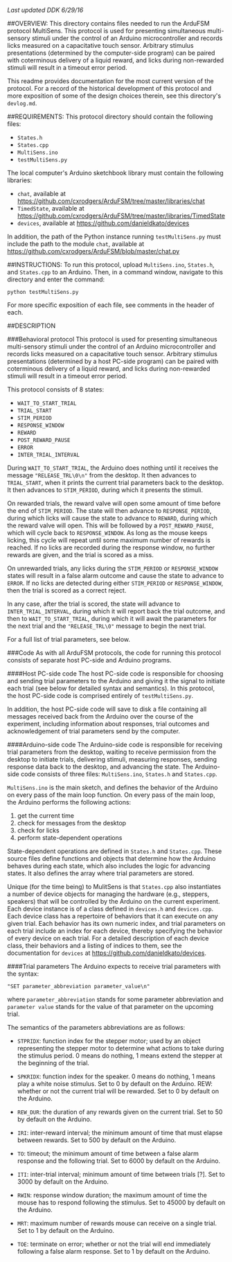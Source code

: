 *Last updated DDK 6/29/16*

##OVERVIEW: 
This directory contains files needed to run the ArduFSM protocol MultiSens. This protocol is used for presenting simultaneous multi-sensory stimuli under the control of an Arduino microcontroller and records licks measured on a capacitative touch sensor. Arbitrary stimulus presentations (determined by the computer-side program) can be paired with coterminous delivery of a liquid reward, and licks during non-rewarded stimuli will result in a timeout error period. 

This readme provides documentation for the most current version of the protocol. For a record of the historical development of this protocol and more exposition of some of the design choices therein, see this directory's `devlog.md`.


##REQUIREMENTS:
This protocol directory should contain the following files:
   * `States.h`
   * `States.cpp`
   * `MultiSens.ino`
   * `testMultiSens.py`
  
The local computer's Arduino sketchbook library must contain the following libraries:
  * `chat`, available at https://github.com/cxrodgers/ArduFSM/tree/master/libraries/chat
  * `TimedState`, available at https://github.com/cxrodgers/ArduFSM/tree/master/libraries/TimedState
  * `devices`, available at https://github.com/danieldkato/devices

In addition, the path of the Python instance running `testMultiSens.py` must include the path to the module `chat`, available at https://github.com/cxrodgers/ArduFSM/blob/master/chat.py


##INSTRUCTIONS:
To run this protocol, upload `MultiSens.ino`, `States.h`, and `States.cpp` to an Arduino. Then, in a command window, navigate to this directory and enter the command:

`python testMultiSens.py`

For more specific exposition of each file, see comments in the header of each.


##DESCRIPTION

###Behavioral protocol
This protocol is used for presenting simultaneous multi-sensory stimuli under the control of an Arduino microcontroller and records licks measured on a capacitative touch sensor. Arbitrary stimulus presentations (determined by a host PC-side program) can be paired with coterminous delivery of a liquid reward, and licks during non-rewarded stimuli will result in a timeout error period. 

This protocol consists of 8 states: 
 * `WAIT_TO_START_TRIAL` 
 * `TRIAL_START` 
 * `STIM_PERIOD`
 * `RESPONSE_WINDOW` 
 * `REWARD` 
 * `POST_REWARD_PAUSE` 
 * `ERROR` 
 * `INTER_TRIAL_INTERVAL` 

During `WAIT_TO_START_TRIAL`, the Arduino does nothing until it receives the message `"RELEASE_TRL\0\n"` from the desktop. It then advances to `TRIAL_START`, when it prints the current trial parameters back to the desktop. It then advances to `STIM_PERIOD`, during which it presents the stimuli. 
 
On rewarded trials, the reward valve will open some amount of time before the end of `STIM_PERIOD`. The state will then advance to `RESPONSE_PERIOD`, during which licks will cause the state to advance to `REWARD`, during which the reward valve will open. This will be followed by a `POST_REWARD_PAUSE`, which will cycle back to `RESPONSE_WINDOW`. As long as the mouse keeps licking, this cycle will repeat until some maximum number of rewards is reached. If no licks are recorded during the response window, no further rewards are given, and the trial is scored as a miss. 

On unrewarded trials, any licks during the `STIM_PERIOD` or `RESPONSE_WINDOW` states will result in a false alarm outcome and cause the state to advance to `ERROR`. If no licks are detected during either `STIM_PERIOD` or `RESPONSE_WINDOW`, then the trial is scored as a correct reject. 
 
In any case, after the trial is scored, the state will advance to `INTER_TRIAL_INTERVAL`, during which it will report back the trial outcome, and then to `WAIT_TO_START_TRIAL`, during which it will await the parameters for the next trial and the `"RELEASE_TRL\0"` message to begin the next trial.

For a full list of trial parameters, see below. 

###Code
As with all ArduFSM protocols, the code for running this protocol consists of separate host PC-side and Arduino programs. 

####Host PC-side code
The host PC-side code is responsible for choosing and sending trial parameters to the Arduino and giving it the signal to initiate each trial (see below for detailed syntax and semantics). In this protocol, the host PC-side code is comprised entirely of `testMultiSens.py`.

In addition, the host PC-side code will save to disk a file containing all messages received back from the Arduino over the course of the experiment, including information about responses, trial outcomes and acknowledgement of trial parameters send by the computer.  

####Arduino-side code
The Arduino-side code is responsible for receiving trial parameters from the desktop, waiting to receive permission from the desktop to initiate trials, delivering stimuli, measuring responses, sending response data back to the desktop, and advancing the state. The Arduino-side code consists of three files: `MultiSens.ino`, `States.h` and `States.cpp`. 

`MultiSens.ino` is the main sketch, and defines the behavior of the Arduino on every pass of the main loop function. On every pass of the main loop, the Arduino performs the following actions: 

 1. get the current time 
 2. check for messages from the desktop 
 3. check for licks
 4. perform state-dependent operations

State-dependent operations are defined in `States.h` and `States.cpp`. These source files define functions and objects that determine how the Arduino behaves during each state, which also includes the logic for advancing states. It also defines the array where trial parameters are stored.


Unique (for the time being) to MulitSens is that `States.cpp` also instantiates a number of device objects for managing the hardware (e.g., steppers, speakers) that will be controlled by the Arduino on the current experiment. Each device instance is of a class defined in `devices.h` and `devices.cpp`. Each device class has a repertoire of behaviors that it can execute on any given trial. Each behavior has its own numeric index, and trial parameters on each trial include an index for each device, thereby specifying the behavior of every device on each trial. For a detailed description of each device class, their behaviors and a listing of indices to them, see the documentation for `devices` at https://github.com/danieldkato/devices.         

####Trial parameters
The Arduino expects to receive trial parameters with the syntax:

`"SET parameter_abbreviation parameter_value\n"`

where `parameter_abbreviation` stands for some parameter abbreviation and `parameter value` stands for the value of that parameter on the upcoming trial.

The semantics of the parameters abbreviations are as follows:
 
 * `STPRIDX`: function index for the stepper motor; used by an object representing the stepper motor to determine what actions to take during the stimulus period. 0 means do nothing, 1 means extend the stepper at the beginning of the trial. 

 * `SPKRIDX`: function index for the speaker. 0 means do nothing, 1 means play a white noise stimulus. Set to 0 by default on the Arduino. REW: whether or not the current trial will be rewarded. Set to 0 by default on the Arduino.

 * `REW_DUR`: the duration of any rewards given on the current trial. Set to 50 by default on the Arduino.

 * `IRI`: inter-reward interval; the minimum amount of time that must elapse between rewards. Set to 500 by default on the Arduino. 

 * `TO`: timeout; the minimum amount of time between a false alarm response and the following trial. Set to 6000 by default on the Arduino.

 * `ITI`: inter-trial interval; minimum amount of time between trials [?]. Set to 3000 by default on the Arduino.

 * `RWIN`: response window duration; the maximum amount of time the mouse has to respond following the stimulus. Set to 45000 by default on the Arduino.
 
 * `MRT`: maximum number of rewards mouse can receive on a single trial. Set to 1 by default on the Arduino.

 * `TOE`: terminate on error; whether or not the trial will end immediately following a false alarm response. Set to 1 by default on the Arduino. 

     

         

